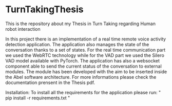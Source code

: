 # TurnTakingThesis
This is the repository about my Thesis in Turn Taking regarding Human robot interaction

In this project there is an implementation of a real time remote voice activity detection application. The application also manages the state of the conversation thanks to a set of states.
For the real time communication part we used the WebRTC technology while for the VAD part we used the Silero VAD model available with PyTorch. 
The application has also a websocket component able to send the current status of the conversation to external modules. The module has been developed with the aim to be inserted inside the Abel software architecture. For more informations please check the documentation prensent in the Thesis pdf.

Installation:
To install all the requirements for the application please run: " pip install -r requirements.txt "

